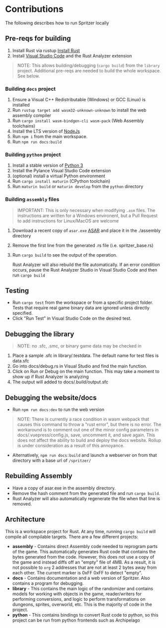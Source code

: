 # Contributions

The following describes how to run Spritzer locally

## Pre-reqs for building

1. Install Rust via rustup [Install Rust](https://www.rust-lang.org/tools/install)
1. Install [Visual Studio Code](https://code.visualstudio.com/) and the Rust Analyzer extension

> NOTE: This allows building/debugging (`cargo build`) from the `library` project. Additional pre-reqs are needed to build the whole workspace. See below.

### Building `docs` project

1. Ensure a Visual C++ Redistributable (Windows) or GCC (Linux) is installed
1. Run `rustup target add wasm32-unknown-unknown` to install the web assembly compiler
1. Run `cargo install wasm-bindgen-cli wasm-pack` (Web Assembly toolchains)
1. Install the LTS version of [NodeJs](https://nodejs.org/en)
1. Run `npm i` from the main workspace.
1. Run `npm run docs:build`

### Building `python` project

1. Install a stable version of [Python 3](https://www.python.org/downloads/)
1. Install the Pylance Visual Studio Code extension
1. (optional) install a virtual Python environment
1. Run `cargo install maturin` (CPython toolchain)
1. Run `maturin build` or `maturin develop` from the `python` directory

### Building `assembly` files

> IMPORTANT: This is only necessary when modifying `.asm` files. The instructions are written for a Windows environent, but a Pull Request to add instructions for Linux/MacOS are welcome

1. Download a recent copy of `asar.exe` [ASAR](https://github.com/RPGHacker/asar) and place it in the ./assembly directory
1. Remove the first line from the generated .rs file (i.e. spritzer_base.rs)
1. Run `cargo build` to see the output of the operation.

   Rust Analyzer will also rebuild the file automatically. If an error condition occurs, pause the Rust Analyzer Studio in Visual Studio Code and then run `cargo build`

## Testing

- Run `cargo test` from the workspace or from a specific project folder. Tests that require real game binary data are ignored unless directly specified.
- Click "Run Test" in Visual Studio Code on the desired test.

## Debugging the library

> NOTE: no .sfc, .smc, or binary game data may be checked in

1. Place a sample .sfc in library/.testdata. The default name for test files is data.sfc
1. Go into docs/debug.rs in Visual Studio and find the main function.
1. Click on Run or Debug on the main function. This may take a moment to show up if Rust Analyzer is analyzing
1. The output will added to docs/.build/output.sfc

## Debugging the website/docs

- Run `npm run docs:dev` to run the web version

> NOTE: There is currently a race condition in wasm webpack that causes this command to throw a "rust error", but there is no error. The workaround is to comment out one of the minor config parameters in docs/.vuepress/config.js, save, uncomment it, and save again. This does not affect the ability to build and deploy the docs website. Rollup is under consideration as a result of this annoyance.

- Alternatively, `npm run docs:build` and launch a webserver on from that directory with a base url of `/spritzer/`

## Rebuilding Assembly

- Have a copy of asar.exe in the assembly directory.
- Remove the hash comment from the generated file and run `cargo build`.
- Rust Analyzer will also automatically regenerate the file when that line is removed.

## Architecture

This is a workspace project for Rust. At any time, running `cargo build` will compile all compilable targets. There are a few different projects:

- **assembly** - Contains direct Assembly code needed to reprogram parts of the game. This automatically generates Rust code that contains the bytes generated from the code. However, this does not use a copy of the game and instead diffs off an "empty" file of 4MB. As a result, it is not possible to `org` 2 addresses that are not at least 2 bytes away from each other. The current marker is 0xFF 0xFF to detect "empty".
- **docs** - Contains documentation and a web version of Spritzer. Also contains a program for debugging.
- **library** - This contains the main logic of the randomizer and contains models for working with objects in the game, reader/writers for performing conversions, and logic to perform transformations on dungeons, sprites, overworld, etc. This is the majority of code in the project.
- **python** - This contains bindings to convert Rust code to python, so this project can be run from python frontends such as Archipelago
